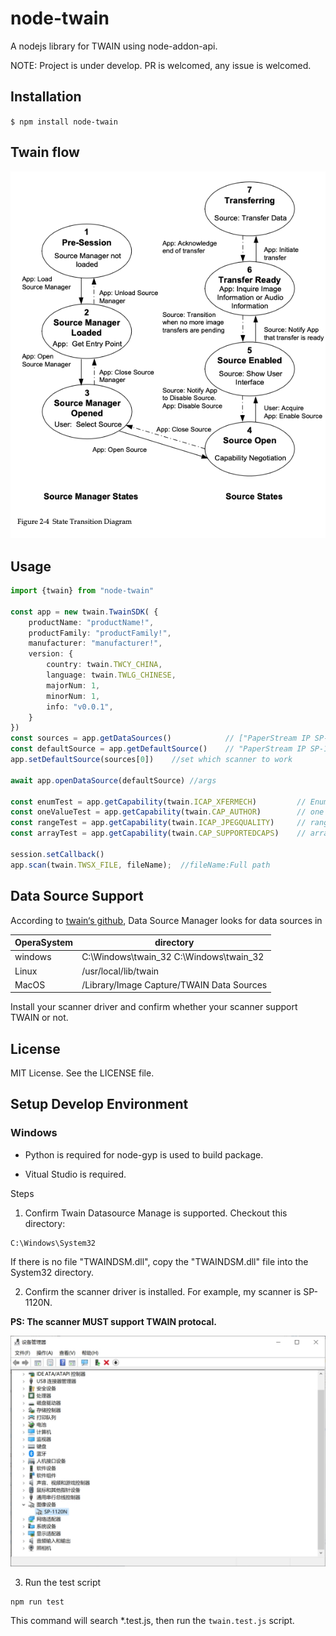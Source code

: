 # node-twain

A nodejs library for TWAIN using node-addon-api.

NOTE: Project is under develop. PR is welcomed, any issue is welcomed.

## Installation
``$ npm install node-twain``

## Twain flow
![img.png](assets/img.png)

## Usage

```typescript
import {twain} from "node-twain"

const app = new twain.TwainSDK( {
    productName: "productName!",
    productFamily: "productFamily!",
    manufacturer: "manufacturer!",
    version: {
        country: twain.TWCY_CHINA,
        language: twain.TWLG_CHINESE,
        majorNum: 1,
        minorNum: 1,
        info: "v0.0.1",
    }
})
const sources = app.getDataSources()            // ["PaperStream IP SP-1120N #2"]
const defaultSource = app.getDefaultSource()    // "PaperStream IP SP-1120N #2"
app.setDefaultSource(sources[0])    //set which scanner to work

await app.openDataSource(defaultSource) //args 

const enumTest = app.getCapability(twain.ICAP_XFERMECH)         // Enum
const oneValueTest = app.getCapability(twain.CAP_AUTHOR)        // one value
const rangeTest = app.getCapability(twain.ICAP_JPEGQUALITY)     // range
const arrayTest = app.getCapability(twain.CAP_SUPPORTEDCAPS)    // array

session.setCallback()
app.scan(twain.TWSX_FILE, fileName);  //fileName:Full path
```

## Data Source Support
According to [twain‘s github](https://github.com/twain/twain-dsm/blob/master/TWAIN_DSM/README.txt),
Data Source Manager looks for data sources in

|OperaSystem|directory|
|---|---|
|windows|C:\Windows\twain_32 C:\Windows\twain_32|
|Linux | /usr/local/lib/twain|
|MacOS| /Library/Image Capture/TWAIN Data Sources|

Install your scanner driver and confirm whether your scanner support TWAIN or not.

## License
MIT License. See the LICENSE file.


## Setup Develop Environment

### Windows

- Python is required for node-gyp is used to build package.

- Vitual Studio is required.

Steps

1. Confirm Twain Datasource Manage is supported. Checkout this directory:

```
C:\Windows\System32
```

If there is no file "TWAINDSM.dll", copy the "TWAINDSM.dll" file into the System32 directory.


2. Confirm the scanner driver is installed.
For example, my scanner is SP-1120N.

**PS: The scanner MUST support TWAIN protocal.**

![scanner_driver.jpg](assets/scanner_driver.jpg)


3. Run the test script

```
npm run test
```

This command will search *.test.js, then run the `twain.test.js` script.
